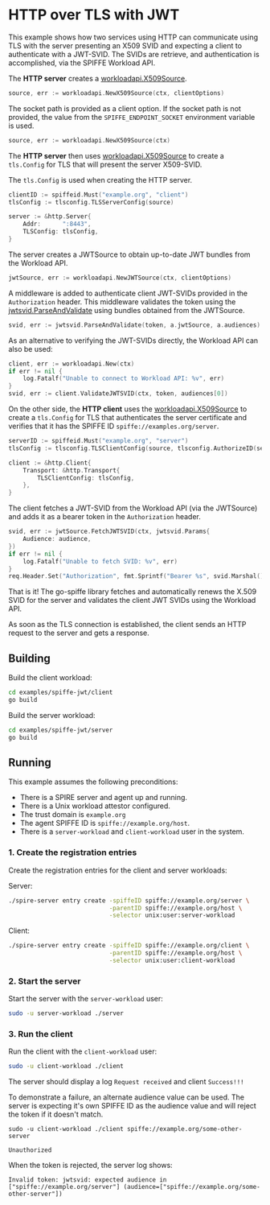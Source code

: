 # HTTP over TLS with JWT

This example shows how two services using HTTP can communicate using TLS with the server presenting an X509 SVID and expecting a client to authenticate with a JWT-SVID. The SVIDs are retrieve, and authentication is accomplished, via the SPIFFE Workload API.

The **HTTP server** creates a [workloadapi.X509Source](https://pkg.go.dev/github.com/spiffe/go-spiffe/v2/workloadapi?tab=doc#X509Source).

```go
source, err := workloadapi.NewX509Source(ctx, clientOptions)
```

The socket path is provided as a client option. If the socket path is not provided, the value from the `SPIFFE_ENDPOINT_SOCKET` environment variable is used.

```go
source, err := workloadapi.NewX509Source(ctx)
```

The **HTTP server** then uses [workloadapi.X509Source](https://pkg.go.dev/github.com/spiffe/go-spiffe/v2/workloadapi?tab=doc#X509Source) to create a `tls.Config` for TLS that will present the server X509-SVID.

The `tls.Config` is used when creating the HTTP server.

```go
clientID := spiffeid.Must("example.org", "client")
tlsConfig := tlsconfig.TLSServerConfig(source)

server := &http.Server{
    Addr:      ":8443",
    TLSConfig: tlsConfig,
}
```

The server creates a JWTSource to obtain up-to-date JWT bundles from the Workload API.

```go
jwtSource, err := workloadapi.NewJWTSource(ctx, clientOptions)
```

A middleware is added to authenticate client JWT-SVIDs provided in the `Authorization` header.
This middleware validates the token using the [jwtsvid.ParseAndValidate](https://pkg.go.dev/github.com/spiffe/go-spiffe/v2/svid/jwtsvid?tab=doc#ParseAndValidate) using bundles obtained from the JWTSource.

```go
svid, err := jwtsvid.ParseAndValidate(token, a.jwtSource, a.audiences)
```

As an alternative to verifying the JWT-SVIDs directly, the Workload API can also be used:

```go
client, err := workloadapi.New(ctx)
if err != nil {
	log.Fatalf("Unable to connect to Workload API: %v", err)
}
svid, err := client.ValidateJWTSVID(ctx, token, audiences[0])
```

On the other side, the **HTTP client** uses the [workloadapi.X509Source](https://pkg.go.dev/github.com/spiffe/go-spiffe/v2/workloadapi?tab=doc#X509Source) to create a `tls.Config` for TLS that authenticates the server certificate and verifies that it has the SPIFFE ID `spiffe://examples.org/server`. 

```go
serverID := spiffeid.Must("example.org", "server")
tlsConfig := tlsconfig.TLSClientConfig(source, tlsconfig.AuthorizeID(serverID))

client := &http.Client{
    Transport: &http.Transport{
        TLSClientConfig: tlsConfig,
    },
}
```

The client fetches a JWT-SVID from the Workload API (via the JWTSource) and adds it as a bearer token in the `Authorization` header.

```go
svid, err := jwtSource.FetchJWTSVID(ctx, jwtsvid.Params{
	Audience: audience,
})
if err != nil {
    log.Fatalf("Unable to fetch SVID: %v", err)
}
req.Header.Set("Authorization", fmt.Sprintf("Bearer %s", svid.Marshal()))
```

That is it! The go-spiffe library fetches and automatically renews the X.509 SVID for the server and validates the client JWT SVIDs using the Workload API.

As soon as the TLS connection is established, the client sends an HTTP request to the server and gets a response.

## Building
Build the client workload:
```bash
cd examples/spiffe-jwt/client
go build
```

Build the server workload:
```bash
cd examples/spiffe-jwt/server
go build
```

## Running
This example assumes the following preconditions:
- There is a SPIRE server and agent up and running.
- There is a Unix workload attestor configured.
- The trust domain is `example.org`
- The agent SPIFFE ID is `spiffe://example.org/host`.
- There is a `server-workload` and `client-workload` user in the system.

### 1. Create the registration entries
Create the registration entries for the client and server workloads:

Server:
```bash
./spire-server entry create -spiffeID spiffe://example.org/server \
                            -parentID spiffe://example.org/host \
                            -selector unix:user:server-workload
```

Client: 
```bash
./spire-server entry create -spiffeID spiffe://example.org/client \
                            -parentID spiffe://example.org/host \
                            -selector unix:user:client-workload
```

### 2. Start the server
Start the server with the `server-workload` user:
```bash
sudo -u server-workload ./server
```

### 3. Run the client
Run the client with the `client-workload` user:
```bash
sudo -u client-workload ./client
```

The server should display a log `Request received` and client `Success!!!`

To demonstrate a failure, an alternate audience value can be used. The server is expecting it's own SPIFFE ID as the audience value and will reject the token if it doesn't match.

```
sudo -u client-workload ./client spiffe://example.org/some-other-server

Unauthorized
```

When the token is rejected, the server log shows:

```
Invalid token: jwtsvid: expected audience in ["spiffe://example.org/server"] (audience=["spiffe://example.org/some-other-server"])
```
